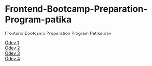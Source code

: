 # Frontend-Bootcamp-Preparation-Program-patika
Frontend Bootcamp Preparation Program Patika.dev

[Ödev 1](https://github.com/1nnr3d/Frontend-Bootcamp-Preparation-Program-patika/tree/main/m%C3%BCzik-d%C3%BCkkan%C4%B1m)
<br />
[Ödev 2](https://github.com/1nnr3d/Frontend-Bootcamp-Preparation-Program-patika/tree/main/old-google)
<br />
[Ödev 3](https://github.com/1nnr3d/Frontend-Bootcamp-Preparation-Program-patika/blob/main/%C3%A7ikolata-k%C3%BCpleri/README.md)
<br />
[Ödev 4](https://github.com/1nnr3d/Frontend-Bootcamp-Preparation-Program-patika/tree/main/new-google)
